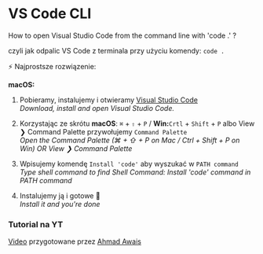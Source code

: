 # VS Code CLI
How to open Visual Studio Code from the command line with 'code .' ?

czyli jak odpalic VS Code z terminala przy użyciu komendy: `code .`

⚡️ Najprostsze rozwiązenie:

**macOS:**

1. Pobieramy, instalujemy i otwieramy [Visual Studio Code](https:/Wide/code.visualstudio.com)<br/>
      *Download, install and open Visual Studio Code.*
  
2. Korzystając ze skrótu **macOS**: `⌘` + `⇧` + `P` / **Win:**`Crtl` + `Shift` + `P` albo View ❯ Command Palette przywołujemy `Command Palette`<br/>
     *Open the Command Palette (⌘ + ⇧ + P on Mac / Ctrl + Shift + P on Win) OR View ❯ Command Palette*
  
3. Wpisujemy komendę `Install 'code'` aby wyszukać w `PATH command`<br/>
     *Type shell command to find Shell Command: Install 'code' command in PATH command*
  
4. Instalujemy ją i gotowe 🌟 <br/>
      *Install it and you're done*


### Tutorial na YT
[Video](https://www.youtube.com/watch?v=uKCiAA4AJcI) przygotowane przez [Ahmad Awais](https://github.com/ahmadawais)
